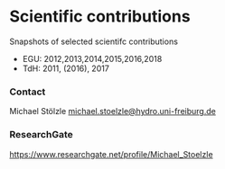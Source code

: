 # Scientific contributions
Snapshots of selected scientifc contributions

 * EGU: 2012,2013,2014,2015,2016,2018
 * TdH: 2011, (2016), 2017


### Contact
Michael Stölzle
michael.stoelzle@hydro.uni-freiburg.de

### ResearchGate
https://www.researchgate.net/profile/Michael_Stoelzle
